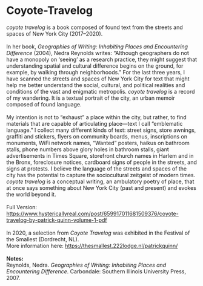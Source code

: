 # Coyote-Travelog

<i>coyote travelog</i> is a book composed of found text from the streets and spaces of New York City (2017–2020).<br>
<br>
In her book, <i>Geographies of Writing: Inhabiting Places and Encountering Difference</i> (2004), Nedra Reynolds writes: “Although geographers do not have a monopoly on ‘seeing’ as a research practice, they might suggest that understanding spatial and cultural difference begins on the ground, for example, by walking through neighborhoods.” For the last three years, I have scanned the streets and spaces of New York City for text that might help me better understand the social, cultural, and political realities and conditions of the vast and enigmatic metropolis. <i>coyote travelog</i> is a record of my wandering. It is a textual portrait of the city, an urban memoir composed of found language.<br>
<br>
My intention is not to “exhaust” a place within the city, but rather, to find materials that are capable of articulating place—text I call “emblematic language.” I collect many different kinds of text: street signs, store awnings, graffiti and stickers, flyers on community boards, menus, inscriptions on monuments, WiFi network names, “Wanted” posters, haikus on bathroom stalls, phone numbers above glory holes in bathroom stalls, giant advertisements in Times Square, storefront church names in Harlem and in the Bronx, foreclosure notices, cardboard signs of people in the streets, and signs at protests. I believe the language of the streets and spaces of the city has the potential to capture the sociocultural zeitgeist of modern times. <i>coyote travelog</i> is a conceptual writing, an ambulatory poetry of place, that at once says something about New York City (past and present) and evokes the world beyond it. <br>
<br>
Full Version: https://www.hystericallyreal.com/post/659917011681509376/coyote-travelog-by-patrick-quinn-volume-1-pdf<br>
<br>
In 2020, a selection from <i>Coyote Travelog</i> was exhibited in the Festival of the Smallest (Dordrecht, NL).<br>
More information here: https://thesmallest.222lodge.nl/patrickquinn/<br>
<br>
<b>Notes:</b><br>
Reynolds, Nedra. <i>Geographies of Writing: Inhabiting Places and Encountering Difference</i>. Carbondale: Southern Illinois University Press, 2007. 


